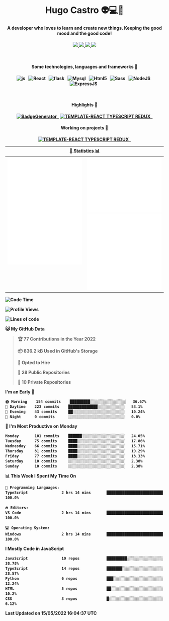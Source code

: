 <h1 align="center">Hugo Castro 👽💻🌌</h1>
<h4 align="center">A developer who loves to learn and create new things. Keeping the good mood and the good code!<h4/>
<p align="center">
		<a href="https://stackoverflow.com/users/11444549/hugo">
		<img src="https://img.shields.io/badge/-Stackoverflow-79db75?style=for-the-badge&logo=Stackoverflow&logoColor=white" />
	</a>
		<a href="https://api.whatsapp.com/send?phone=5532988940411text=Oii, vim pelo github!">
		<img src="https://img.shields.io/badge/WHATSAPP-79db75.svg?&style=for-the-badge&logo=whatsapp&logoColor=white" />
	</a>
		<a href="mailto:hugocastrohc@outlook.com">
		<img src="https://img.shields.io/badge/email-79db75.svg?&style=for-the-badge&logo=protonmail&logoColor=white" />
	<a href="https://open.spotify.com/user/22uat6ppbmvcvyia5me7tdmci">
		<img src="https://img.shields.io/badge/spotify-79db75.svg?&style=for-the-badge&logo=spotify&logoColor=white" />
	</a>
</p>

<br>

<h4 align="center"> Some technologies, languages and frameworks 🚀<h4/>
<p align="center">
	<img src="https://img.shields.io/badge/javascript-79db75.svg?&style=for-the-badge&logo=javascript&logoColor=white" alt="js" />&nbsp;&nbsp;
	<img src="https://img.shields.io/badge/-React-79db75?style=for-the-badge&logo=react&logoColor=white" alt="React" />&nbsp;&nbsp;
	<img src="https://img.shields.io/badge/flask-79db75.svg?&style=for-the-badge&logo=flask&logoColor=white" alt="flask" />&nbsp;&nbsp;
	<img src="https://img.shields.io/badge/mysql-79db75.svg?style=for-the-badge&logo=mysql&logoColor=white" alt="Mysql" />&nbsp;&nbsp;
	<img src="https://img.shields.io/badge/html5-79db75.svg?style=for-the-badge&logo=html5&logoColor=white" alt="Html5" />&nbsp;&nbsp;
	<img src="https://img.shields.io/badge/sass-79db75.svg?style=for-the-badge&logo=sass&logoColor=white" alt="Sass" />&nbsp;&nbsp;
	<img src="https://img.shields.io/badge/node.js-79db75.svg?style=for-the-badge&" alt="NodeJS" />&nbsp;&nbsp;
	<img src="https://img.shields.io/badge/express.js-79db75.svg?style=for-the-badge&" alt="ExpressJS" />&nbsp;&nbsp;
	

</p>

<br>
<h4 align="center"> Highlights 🔆<h4/>
<p align="center">
	  <a text-decoration="none" href="https://pypi.org/project/BadgeGenerator"><img src="https://img.shields.io/badge/BadgeGenerator-79db75.svg?style=for-the-badge&logo=pythonfor-the-badge&logo=django" alt="BadgeGenerator" />&nbsp;&nbsp;<a/>
	<a text-decoration="none" href="https://www.npmjs.com/package/cra-template-typescript-redux-react"><img src="https://img.shields.io/badge/template%20React%20typescript%20redux-79db75.svg?style=for-the-badge" alt="TEMPLATE-REACT TYPESCRIPT REDUX" />&nbsp;&nbsp;<a/>
</p>
<h4 align="center"> Working on projects 🔨<h4/>
	
<p align="center">
		<a text-decoration="none" href="https://www.npmjs.com/package/cra-template-typescript-redux-react"><img src="https://img.shields.io/badge/template%20React%20typescript%20redux-79db75.svg?style=for-the-badge" alt="TEMPLATE-REACT TYPESCRIPT REDUX" />&nbsp;&nbsp;<a/>
</p>

<table>
	<tr>
	    <th colspan="2" align="center">
	      <a href="" >🧩 Statistics 📊 </a>
	    </th>
	</tr>
	<tr>
	    <th valign="top" width="600"><img src="https://github.com/HugoCastroBR/HugoCastroBR/blob/master/Isometric.svg"  /></th>
	    <th width="600"><img src="https://github.com/HugoCastroBR/HugoCastroBR/blob/master/metrics.plugin.habits.svg"  />
		<img src="https://github.com/HugoCastroBR/HugoCastroBR/blob/master/metrics.plugin.activity.svg"  />
	    </th>
  	</tr>
	
<table/>

<!--START_SECTION:waka-->
![Code Time](http://img.shields.io/badge/Code%20Time-696%20hrs%2017%20mins-blue)

![Profile Views](http://img.shields.io/badge/Profile%20Views-42-blue)

![Lines of code](https://img.shields.io/badge/From%20Hello%20World%20I%27ve%20Written-418%20Thousand%20lines%20of%20code-blue)

**🐱 My GitHub Data** 

> 🏆 77 Contributions in the Year 2022
 > 
> 📦 836.2 kB Used in GitHub's Storage 
 > 
> 💼 Opted to Hire
 > 
> 📜 28 Public Repositories 
 > 
> 🔑 10 Private Repositories  
 > 
**I'm an Early 🐤** 

```text
🌞 Morning    154 commits    █████████░░░░░░░░░░░░░░░░   36.67% 
🌆 Daytime    223 commits    █████████████░░░░░░░░░░░░   53.1% 
🌃 Evening    43 commits     ██░░░░░░░░░░░░░░░░░░░░░░░   10.24% 
🌙 Night      0 commits      ░░░░░░░░░░░░░░░░░░░░░░░░░   0.0%

```
📅 **I'm Most Productive on Monday** 

```text
Monday       101 commits    ██████░░░░░░░░░░░░░░░░░░░   24.05% 
Tuesday      75 commits     ████░░░░░░░░░░░░░░░░░░░░░   17.86% 
Wednesday    66 commits     ████░░░░░░░░░░░░░░░░░░░░░   15.71% 
Thursday     81 commits     ████░░░░░░░░░░░░░░░░░░░░░   19.29% 
Friday       77 commits     ████░░░░░░░░░░░░░░░░░░░░░   18.33% 
Saturday     10 commits     ░░░░░░░░░░░░░░░░░░░░░░░░░   2.38% 
Sunday       10 commits     ░░░░░░░░░░░░░░░░░░░░░░░░░   2.38%

```


📊 **This Week I Spent My Time On** 

```text
💬 Programming Languages: 
TypeScript               2 hrs 14 mins       █████████████████████████   100.0%

🔥 Editors: 
VS Code                  2 hrs 14 mins       █████████████████████████   100.0%

💻 Operating System: 
Windows                  2 hrs 14 mins       █████████████████████████   100.0%

```

**I Mostly Code in JavaScript** 

```text
JavaScript               19 repos            █████████░░░░░░░░░░░░░░░░   38.78% 
TypeScript               14 repos            ███████░░░░░░░░░░░░░░░░░░   28.57% 
Python                   6 repos             ███░░░░░░░░░░░░░░░░░░░░░░   12.24% 
HTML                     5 repos             ██░░░░░░░░░░░░░░░░░░░░░░░   10.2% 
CSS                      3 repos             █░░░░░░░░░░░░░░░░░░░░░░░░   6.12%

```



 Last Updated on 15/05/2022 16:04:37 UTC
<!--END_SECTION:waka-->


